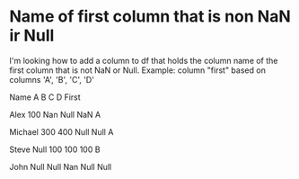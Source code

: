 
# Name of first column that is non NaN ir Null

I'm looking how to add a column to df that holds the column name of the first column that is not NaN or Null. Example: column "first" based on columns 'A', 'B', 'C', 'D'


Name    A     B   C   D   First

Alex    100  Nan Null NaN   A

Michael 300  400 Null Null  A

Steve   Null 100 100  100   B

John    Null Null Nan Null Null


        